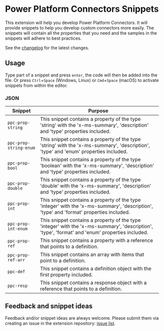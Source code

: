 # Power Platform Connectors Snippets

This extension will help you develop Power Platform Connectors. It will provide snippets to help you develop custom connectors more easily. The snippets will contain all the properties that you need and the samples in the snippets will adhere to best practices.

See the [changelog](./CHANGELOG.md) for the latest changes.

## Usage

Type part of a snippet and press `enter`, the code will then be added into the file. Or press `Ctrl`+`Space` (Windows, Linux) or `Cmd`+`Space` (macOS) to activate snippets from within the editor.

### JSON

| Snippet | Purpose |
|---------|---------|
| `ppc-prop-string` | This snippet contains a property of the type 'string' with the 'x-ms-summary', 'description' and 'type' properties included. |
| `ppc-prop-string-enum` | This snippet contains a property of the type 'string' with the 'x-ms-summary', 'description', 'type' and 'enum' properties included. |
| `ppc-prop-bool` | This snippet contains a property of the type 'boolean' with the 'x-ms-summary', 'description' and 'type' properties included. |
| `ppc-prop-double` | This snippet contains a property of the type 'double' with the 'x-ms-summary', 'description' and 'type' properties included. |
| `ppc-prop-int` | This snippet contains a property of the type 'integer' with the 'x-ms-summary', 'description', 'type' and 'format' properties included. |
| `ppc-prop-int-enum` | This snippet contains a property of the type 'integer' with the 'x-ms-summary', 'description', 'type', 'format' and 'enum' properties included. |
| `ppc-prop-ref` | This snippet contains a property with a reference that points to a definition. |
| `ppc-prop-ref-arr` | This snippet contains an array with items that point to a definition. |
| `ppc-def` | This snippet contains a definition object with the first property included. |
| `ppc-resp` | This snippet contains a response object with a reference that points to a definition. |


## Feedback and snippet ideas

Feedback and/or snippet ideas are always welcome. Please submit them via creating an issue in the extension repository: [issue list](https://github.com/Laskewitz/vscode-power-platform-connectors/issues).